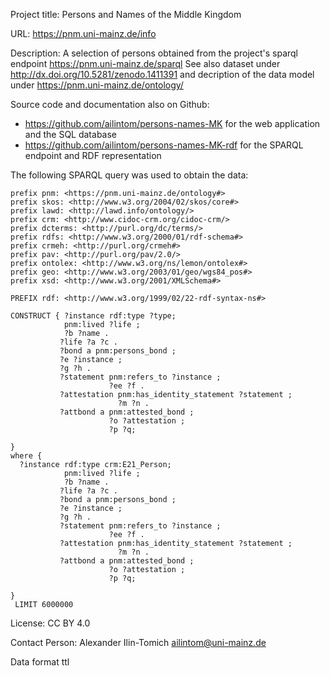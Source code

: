 Project title: Persons and Names of the Middle Kingdom


URL: https://pnm.uni-mainz.de/info


Description: A selection of persons obtained from the project's sparql endpoint https://pnm.uni-mainz.de/sparql
See also dataset under http://dx.doi.org/10.5281/zenodo.1411391 and decription of the data model under https://pnm.uni-mainz.de/ontology/

Source code and documentation also on Github: 
* https://github.com/ailintom/persons-names-MK for the web application and the SQL database
* https://github.com/ailintom/persons-names-MK-rdf for the SPARQL endpoint and RDF representation

The following SPARQL query was used to obtain the data: 

```Turtle
prefix pnm: <https://pnm.uni-mainz.de/ontology#>
prefix skos: <http://www.w3.org/2004/02/skos/core#>
prefix lawd: <http://lawd.info/ontology/>
prefix crm: <http://www.cidoc-crm.org/cidoc-crm/>
prefix dcterms: <http://purl.org/dc/terms/>
prefix rdfs: <http://www.w3.org/2000/01/rdf-schema#>
prefix crmeh: <http://purl.org/crmeh#>
prefix pav: <http://purl.org/pav/2.0/>
prefix ontolex: <http://www.w3.org/ns/lemon/ontolex#>
prefix geo: <http://www.w3.org/2003/01/geo/wgs84_pos#>
prefix xsd: <http://www.w3.org/2001/XMLSchema#>

PREFIX rdf: <http://www.w3.org/1999/02/22-rdf-syntax-ns#>

CONSTRUCT { ?instance rdf:type ?type;
            pnm:lived ?life ;
            ?b ?name .
           ?life ?a ?c .
           ?bond a pnm:persons_bond ;
           ?e ?instance ;
           ?g ?h .
           ?statement pnm:refers_to ?instance ;
                      ?ee ?f .
           ?attestation pnm:has_identity_statement ?statement ;
                        ?m ?n .
           ?attbond a pnm:attested_bond ;
                      ?o ?attestation ;
                      ?p ?q;
           
}
where { 
  ?instance rdf:type crm:E21_Person;
            pnm:lived ?life ;
            ?b ?name .
           ?life ?a ?c .
           ?bond a pnm:persons_bond ;
           ?e ?instance ;
           ?g ?h .
           ?statement pnm:refers_to ?instance ;
                      ?ee ?f .
           ?attestation pnm:has_identity_statement ?statement ;
                        ?m ?n .
           ?attbond a pnm:attested_bond ;
                      ?o ?attestation ;
                      ?p ?q;
           
}
 LIMIT 6000000
```


License: CC BY 4.0


Contact Person: Alexander Ilin-Tomich ailintom@uni-mainz.de


Data format ttl
 

